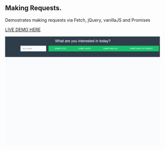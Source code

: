 ## Making Requests.

Demostrates making requests via Fetch, jQuery, vanillaJS and Promises

[LIVE DEMO HERE](https://jlevett.github.io/AJAX-Fetch-VJS-jQuery/)

![gif](https://github.com/Jlevett/AJAX-Fetch-VJS-jQuery/blob/master/requests.gif)
